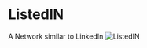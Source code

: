 # ListedIN
A Network similar to LinkedIn
![ListedIN](https://repository-images.githubusercontent.com/172081911/bf7c9380-9ec1-11e9-9d3d-f6ffd520976d)
